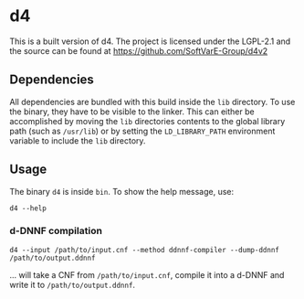 # d4

This is a built version of d4.
The project is licensed under the LGPL-2.1 and the source can be found at https://github.com/SoftVarE-Group/d4v2

## Dependencies

All dependencies are bundled with this build inside the `lib` directory.
To use the binary, they have to be visible to the linker.
This can either be accomplished by moving the `lib` directories contents to the global library path (such as `/usr/lib`)
or by setting the `LD_LIBRARY_PATH` environment variable to include the `lib` directory.

## Usage

The binary `d4` is inside `bin`.
To show the help message, use:

```
d4 --help
```

### d-DNNF compilation

```
d4 --input /path/to/input.cnf --method ddnnf-compiler --dump-ddnnf /path/to/output.ddnnf
```

... will take a CNF from `/path/to/input.cnf`, compile it into a d-DNNF and write it to `/path/to/output.ddnnf`.
